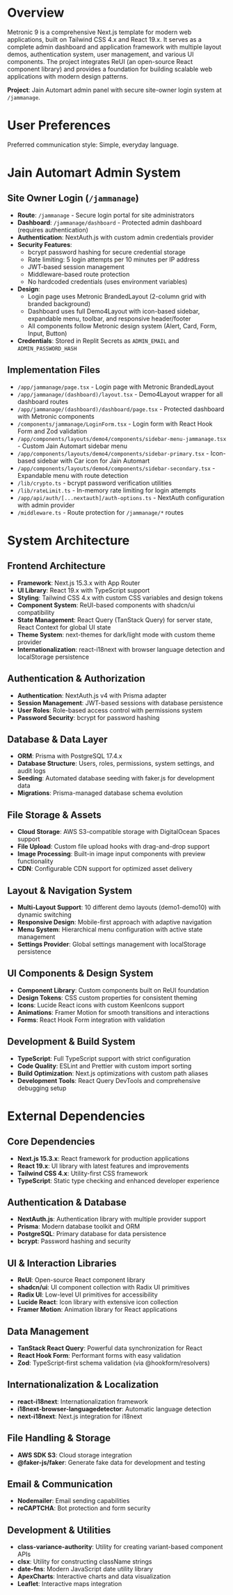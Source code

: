 # Overview

Metronic 9 is a comprehensive Next.js template for modern web applications, built on Tailwind CSS 4.x and React 19.x. It serves as a complete admin dashboard and application framework with multiple layout demos, authentication system, user management, and various UI components. The project integrates ReUI (an open-source React component library) and provides a foundation for building scalable web applications with modern design patterns.

**Project**: Jain Automart admin panel with secure site-owner login system at `/jammanage`.

# User Preferences

Preferred communication style: Simple, everyday language.

# Jain Automart Admin System

## Site Owner Login (`/jammanage`)
- **Route**: `/jammanage` - Secure login portal for site administrators
- **Dashboard**: `/jammanage/dashboard` - Protected admin dashboard (requires authentication)
- **Authentication**: NextAuth.js with custom admin credentials provider
- **Security Features**:
  - bcrypt password hashing for secure credential storage
  - Rate limiting: 5 login attempts per 10 minutes per IP address
  - JWT-based session management
  - Middleware-based route protection
  - No hardcoded credentials (uses environment variables)
- **Design**: 
  - Login page uses Metronic BrandedLayout (2-column grid with branded background)
  - Dashboard uses full Demo4Layout with icon-based sidebar, expandable menu, toolbar, and responsive header/footer
  - All components follow Metronic design system (Alert, Card, Form, Input, Button)
- **Credentials**: Stored in Replit Secrets as `ADMIN_EMAIL` and `ADMIN_PASSWORD_HASH`

## Implementation Files
- `/app/jammanage/page.tsx` - Login page with Metronic BrandedLayout
- `/app/jammanage/(dashboard)/layout.tsx` - Demo4Layout wrapper for all dashboard routes
- `/app/jammanage/(dashboard)/dashboard/page.tsx` - Protected dashboard with Metronic components
- `/components/jammanage/LoginForm.tsx` - Login form with React Hook Form and Zod validation
- `/app/components/layouts/demo4/components/sidebar-menu-jammanage.tsx` - Custom Jain Automart sidebar menu
- `/app/components/layouts/demo4/components/sidebar-primary.tsx` - Icon-based sidebar with Car icon for Jain Automart
- `/app/components/layouts/demo4/components/sidebar-secondary.tsx` - Expandable menu with route detection
- `/lib/crypto.ts` - bcrypt password verification utilities
- `/lib/rateLimit.ts` - In-memory rate limiting for login attempts
- `/app/api/auth/[...nextauth]/auth-options.ts` - NextAuth configuration with admin provider
- `/middleware.ts` - Route protection for `/jammanage/*` routes

# System Architecture

## Frontend Architecture
- **Framework**: Next.js 15.3.x with App Router
- **UI Library**: React 19.x with TypeScript support
- **Styling**: Tailwind CSS 4.x with custom CSS variables and design tokens
- **Component System**: ReUI-based components with shadcn/ui compatibility
- **State Management**: React Query (TanStack Query) for server state, React Context for global UI state
- **Theme System**: next-themes for dark/light mode with custom theme provider
- **Internationalization**: react-i18next with browser language detection and localStorage persistence

## Authentication & Authorization
- **Authentication**: NextAuth.js v4 with Prisma adapter
- **Session Management**: JWT-based sessions with database persistence
- **User Roles**: Role-based access control with permissions system
- **Password Security**: bcrypt for password hashing

## Database & Data Layer
- **ORM**: Prisma with PostgreSQL 17.4.x
- **Database Structure**: Users, roles, permissions, system settings, and audit logs
- **Seeding**: Automated database seeding with faker.js for development data
- **Migrations**: Prisma-managed database schema evolution

## File Storage & Assets
- **Cloud Storage**: AWS S3-compatible storage with DigitalOcean Spaces support
- **File Upload**: Custom file upload hooks with drag-and-drop support
- **Image Processing**: Built-in image input components with preview functionality
- **CDN**: Configurable CDN support for optimized asset delivery

## Layout & Navigation System
- **Multi-Layout Support**: 10 different demo layouts (demo1-demo10) with dynamic switching
- **Responsive Design**: Mobile-first approach with adaptive navigation
- **Menu System**: Hierarchical menu configuration with active state management
- **Settings Provider**: Global settings management with localStorage persistence

## UI Components & Design System
- **Component Library**: Custom components built on ReUI foundation
- **Design Tokens**: CSS custom properties for consistent theming
- **Icons**: Lucide React icons with custom KeenIcons support
- **Animations**: Framer Motion for smooth transitions and interactions
- **Forms**: React Hook Form integration with validation

## Development & Build System
- **TypeScript**: Full TypeScript support with strict configuration
- **Code Quality**: ESLint and Prettier with custom import sorting
- **Build Optimization**: Next.js optimizations with custom path aliases
- **Development Tools**: React Query DevTools and comprehensive debugging setup

# External Dependencies

## Core Dependencies
- **Next.js 15.3.x**: React framework for production applications
- **React 19.x**: UI library with latest features and improvements
- **Tailwind CSS 4.x**: Utility-first CSS framework
- **TypeScript**: Static type checking and enhanced developer experience

## Authentication & Database
- **NextAuth.js**: Authentication library with multiple provider support
- **Prisma**: Modern database toolkit and ORM
- **PostgreSQL**: Primary database for data persistence
- **bcrypt**: Password hashing and security

## UI & Interaction Libraries
- **ReUI**: Open-source React component library
- **shadcn/ui**: UI component collection with Radix UI primitives
- **Radix UI**: Low-level UI primitives for accessibility
- **Lucide React**: Icon library with extensive icon collection
- **Framer Motion**: Animation library for React applications

## Data Management
- **TanStack React Query**: Powerful data synchronization for React
- **React Hook Form**: Performant forms with easy validation
- **Zod**: TypeScript-first schema validation (via @hookform/resolvers)

## Internationalization & Localization
- **react-i18next**: Internationalization framework
- **i18next-browser-languagedetector**: Automatic language detection
- **next-i18next**: Next.js integration for i18next

## File Handling & Storage
- **AWS SDK S3**: Cloud storage integration
- **@faker-js/faker**: Generate fake data for development and testing

## Email & Communication
- **Nodemailer**: Email sending capabilities
- **reCAPTCHA**: Bot protection and form security

## Development & Utilities
- **class-variance-authority**: Utility for creating variant-based component APIs
- **clsx**: Utility for constructing className strings
- **date-fns**: Modern JavaScript date utility library
- **ApexCharts**: Interactive charts and data visualization
- **Leaflet**: Interactive maps integration